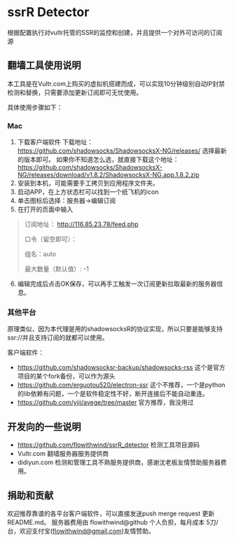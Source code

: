 # ssrR Detector 
根据配置执行对vultr托管的SSR的监控和创建，并且提供一个对外可访问的订阅源

## 翻墙工具使用说明
本工具是在Vultr.com上购买的虚拟机搭建而成，可以实现10分钟级别自动IP封禁检测和替换，只需要添加更新订阅即可无忧使用。

具体使用步骤如下：
### Mac
1. 下载客户端软件
下载地址：https://github.com/shadowsocks/ShadowsocksX-NG/releases/  选择最新的版本即可。
如果你不知道怎么选，就直接下载这个地址：https://github.com/shadowsocks/ShadowsocksX-NG/releases/download/v1.8.2/ShadowsocksX-NG.app.1.8.2.zip
2. 安装到本机，可能需要手工拷贝到应用程序文件夹。
3. 启动APP，在上方状态栏可以找到一个纸飞机的icon 
4. 单击图标后选择：服务器->编辑订阅
5. 在打开的页面中输入
> 订阅地址： http://116.85.23.78/feed.php
> 
> 口令（留空即可）：
> 
> 组名：auto
> 
> 最大数量（默认值）: -1
> 
6. 编辑完成后点击OK保存，可以再手工触发一次订阅更新拉取最新的服务器信息。

### 其他平台
原理类似，因为本代理是用的shadowsocksR的协议实现，所以只要是能够支持ssr://并且支持订阅的就都可以使用。

客户端软件：
* https://github.com/shadowsocksr-backup/shadowsocks-rss  这个是官方项目的某个fork备份，可以作为源头
* https://github.com/erguotou520/electron-ssr   这个不推荐，一个是python的lib依赖有问题，一个是软件稳定性不好，断开连接后不能自动重连。
* https://github.com/yjij/avege/tree/master  官方推荐，我没用过

## 开发向的一些说明
* https://github.com/flowithwind/ssrR_detector  检测工具项目源码
* Vultr.com   翻墙服务器服务提供商
* didiyun.com    检测和管理工具不熟服务提供商，感谢沈老板友情赞助服务器费用。

## 捐助和贡献
欢迎推荐靠谱的各平台客户端软件，可以直接发送push merge request 更新README.md。
服务器费用由 flowithwind@github 个人负担，每月成本 5刀/台，欢迎支付宝(flowithwind@gmail.com)友情赞助。
